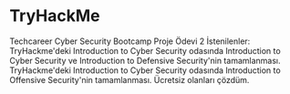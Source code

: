 # TryHackMe
Techcareer Cyber Security Bootcamp Proje Ödevi 2
İstenilenler: TryHackme'deki Introduction to Cyber Security odasında Introduction to Cyber Security ve Introduction
to Defensive Security'nin tamamlanması. TryHackme'deki Introduction to Cyber Security odasında Introduction to Offensive Security'nin
tamamlanması.
Ücretsiz olanları çözdüm.
